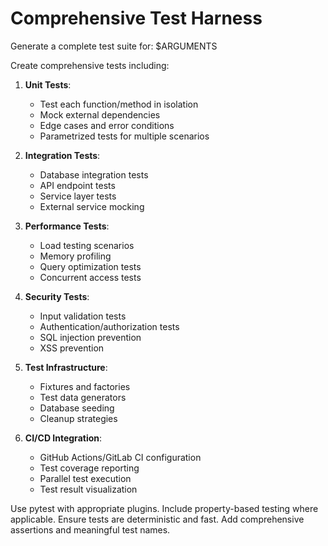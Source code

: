 # Comprehensive Test Harness

Generate a complete test suite for: $ARGUMENTS

Create comprehensive tests including:

1. **Unit Tests**:
   - Test each function/method in isolation
   - Mock external dependencies
   - Edge cases and error conditions
   - Parametrized tests for multiple scenarios

2. **Integration Tests**:
   - Database integration tests
   - API endpoint tests
   - Service layer tests
   - External service mocking

3. **Performance Tests**:
   - Load testing scenarios
   - Memory profiling
   - Query optimization tests
   - Concurrent access tests

4. **Security Tests**:
   - Input validation tests
   - Authentication/authorization tests
   - SQL injection prevention
   - XSS prevention

5. **Test Infrastructure**:
   - Fixtures and factories
   - Test data generators
   - Database seeding
   - Cleanup strategies

6. **CI/CD Integration**:
   - GitHub Actions/GitLab CI configuration
   - Test coverage reporting
   - Parallel test execution
   - Test result visualization

Use pytest with appropriate plugins. Include property-based testing where applicable. Ensure tests are deterministic and fast. Add comprehensive assertions and meaningful test names.

